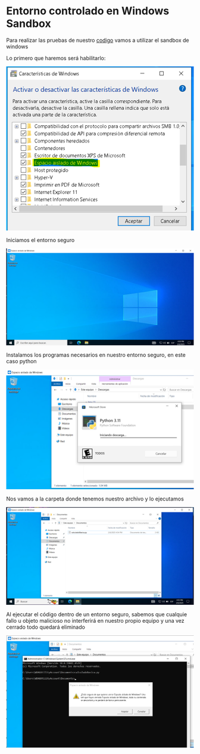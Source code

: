 # Entorno controlado en Windows Sandbox

Para realizar las pruebas de nuestro [codigo](calculadoraBasica.py) vamos a utilizar el sandbox de windows

Lo primero que haremos será habilitarlo:

![](Imagenes/captura1.PNG)

Iniciamos el entorno seguro

![](Imagenes/Captura2.PNG)

Instalamos los programas necesarios en nuestro entorno seguro, en este caso python

![](Imagenes/Captura3.PNG)

Nos vamos a la carpeta donde tenemos nuestro archivo y lo ejecutamos

![](Imagenes/Captura4.PNG)

[](Imagenes/Captura5.PNG)

Al ejecutar el código dentro de un entorno seguro, sabemos que cualquie fallo u objeto malicioso no interferirá en nuestro propio equipo y una vez cerrado todo quedará eliminado

![](Imagenes/Captura6.PNG)
